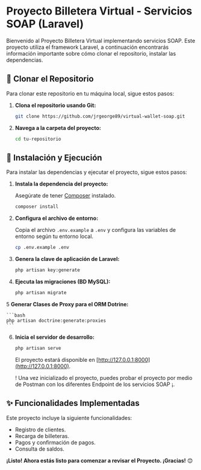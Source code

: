# Proyecto Billetera Virtual - Servicios SOAP (Laravel)

Bienvenido al Proyecto Billetera Virtual implementando servicios SOAP. Este proyecto utiliza el framework Laravel, a continuación encontrarás información importante sobre cómo clonar el repositorio, instalar las dependencias.

## 🚀 Clonar el Repositorio

Para clonar este repositorio en tu máquina local, sigue estos pasos:

1. **Clona el repositorio usando Git:**

    ```bash
    git clone https://github.com/jrgeorge89/virtual-wallet-soap.git
    ```

2. **Navega a la carpeta del proyecto:**

    ```bash
    cd tu-repositorio
    ```

## 🔧 Instalación y Ejecución

Para instalar las dependencias y ejecutar el proyecto, sigue estos pasos:

1. **Instala la dependencia del proyecto:**

    Asegúrate de tener [Composer](https://getcomposer.org/) instalado.

    ```bash
    composer install
    ```

2. **Configura el archivo de entorno:**

    Copia el archivo `.env.example` a `.env` y configura las variables de entorno según tu entorno local.

    ```bash
    cp .env.example .env
    ```

3. **Genera la clave de aplicación de Laravel:**

    ```bash
    php artisan key:generate
    ```

4. **Ejecuta las migraciones (BD MySQL):**

    ```bash
    php artisan migrate
    ```

5 **Generar Clases de Proxy para el ORM Dotrine:**

    ```bash
    php artisan doctrine:generate:proxies
    ```

6. **Inicia el servidor de desarrollo:**

    ```bash
    php artisan serve
    ```

   El proyecto estará disponible en [http://127.0.0.1:8000](http://127.0.0.1:8000).

   ! Una vez inicializado el proyecto, puedes probar el proyecto por medio de Postman con los diferentes Endpoint de los servicios SOAP ¡.

## ✨ Funcionalidades Implementadas

Este proyecto incluye la siguiente funcionalidades:

- Registro de clientes.
- Recarga de billeteras.
- Pagos y confirmación de pagos.
- Consulta de saldos.

**¡Listo! Ahora estás listo para comenzar a revisar el Proyecto. ¡Gracias!** 😊
